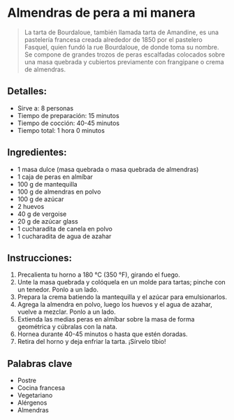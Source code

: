 # Almendras de pera a mi manera

 > La tarta de Bourdaloue, también llamada tarta de Amandine, es una pastelería francesa creada alrededor de 1850 por el pastelero Fasquel, quien fundó la rue Bourdaloue, de donde toma su nombre. Se compone de grandes trozos de peras escalfadas colocados sobre una masa quebrada y cubiertos previamente con frangipane o crema de almendras.

## Detalles:
* Sirve a: 8 personas
* Tiempo de preparación: 15 minutos
* Tiempo de cocción: 40-45 minutos
* Tiempo total: 1 hora 0 minutos

## Ingredientes:
* 1 masa dulce (masa quebrada o masa quebrada de almendras)
* 1 caja de peras en almíbar
* 100 g de mantequilla
* 100 g de almendras en polvo
* 100 g de azúcar
* 2 huevos
* 40 g de vergoise
* 20 g de azúcar glass
* 1 cucharadita de canela en polvo
* 1 cucharadita de agua de azahar

## Instrucciones:
1. Precalienta tu horno a 180 °C (350 °F), girando el fuego.
1. Unte la masa quebrada y colóquela en un molde para tartas; pinche con un tenedor. Ponlo a un lado.
1. Prepara la crema batiendo la mantequilla y el azúcar para emulsionarlos.
1. Agrega la almendra en polvo, luego los huevos y el agua de azahar, vuelve a mezclar. Ponlo a un lado.
1. Extienda las medias peras en almíbar sobre la masa de forma geométrica y cúbralas con la nata.
1. Hornea durante 40-45 minutos o hasta que estén doradas.
1. Retira del horno y deja enfriar la tarta. ¡Sírvelo tibio!

## Palabras clave
* Postre
* Cocina francesa
* Vegetariano
* Alérgenos
 * Almendras